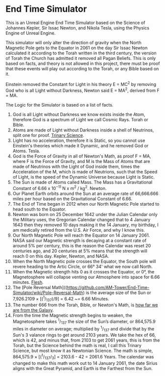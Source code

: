 # End Time Simulator

This is an Unreal Engine End Time Simulator based on the Science of Johannes Kepler, Sir Issac Newton, and Nikola Tesla, using the Physics Engine of Unreal Engine.

This simulator will only alter the direction of gravity when the North Magnetic Pole gets to the Equator in 2061 on the day Sir Issac Newton calculated it according to the Torah written in the third century, the version of Torah the Church has admitted it removed all Pagan Beliefs. This is only based on facts, and theory is not allowed in this project, there must be proof that these events will play out according to the Torah, or any Bible based on it.

Einstein removed the Constant for Light in his theory E = MC<sup>2</sup> by removing God who is all Light without Darkness, Newton said E = MA<sup>2</sup>, derived from F = MA. 

The Logic for the Simulator is based on a list of facts.

1. God is all Light without Darkness we know exists inside the Atom, therefore God is a spectrum of Light we call Cosmic Rays. Torah or Bible.
2. Atoms are made of Light without Darkness inside a shell of Neutrinos, split one for proof. [Trinary Science](https://github.com/Light-Wizzard/The-Principles-Of-The-Trinary-Universe/blob/master/misc/the.principles.of.the.trinary.universe.pdf).
3. Light has no acceleration, therefore it is Static, so you cannot use Einstein's theories which made it Dynamic, and he removed God or Atoms. Tesla.
4. God is the Force of Gravity in all of Newton's Math, as proof F = MA, where F is the Force of Gravity, and M is the Mass of Atoms that are made of Neutrinos with the Light of God inside them, times the Acceleration of the M, which is made of Neutrions, such that the Speed of Light, is the speed of the Dynamic Universe because Light is Static.
5. The Sun is made of Atoms called Mass. The Mass has a Gravitational Constant of 6.66 x 10<sup>−11</sup> N x m<sup>2</sup> / kg<sup>2</sup>. Newton.
6. Our Planet Earth orbits around the Sun at an average rate of 66,666.666 miles per hour based on the Gravitational Constant of 6.66.
7. The End of Time began in 2012 when our North Magnetic Pole started to head south to the Equator.
8. Newton was born on 25 December 1642 under the Julian Calendar only the Military uses, the Gregorian Calendar changed that to 4 January 1643 then they removed 10 days making it the 14 January, my birthday, I am medically retired from the U.S. Air Force, and why I know this.
9. Our North Magnetic Pole will reach the Equator on 14 January 2061. NASA said our Magnetic strength is decaying at a constant rate of around 5% per century, this is the reason the Calendar was reset 20 centuries ago, and 20 centuries at 5% means that the strength will reach 0 on this day. Kepler, Newton, and NASA.
10. When the North Magnetic pole crosses the Equator, the South pole will revere heading to the Artic Circle, or 66° 34' what we now call North.
11. When the Magnetic strength hits 0 as it crosses the Equator, or 0°, the Magnetosphere will collapse venting our Atmosphere into space for 6.66 minutes. [Flesh](https://lightwizzard.com/books/trinary.universe/references.html#reference_jeffrey_scott_flesher).
12. The [Pole Reversal Math]((https://github.com/AM-Tower/End-Time-Simulator/wiki/Pole-Reversal-Math) is the average size of the Sun or 7,926.2109 × [(<sup>1</sup>/<sub>137</sub>)/9] = 6.42 ~= 6.66 Minutes.
13. The number 666 from the Torah, Bible, or Newton's Math, is [how far we are from the Galaxy](https://github.com/Light-Wizzard/Galaxy-Calculator-2).
14. From the time the Magnetic strength begins to weaken, the Magnetosphere takes <sup>1</sup>/<sub>137</sub> the size of the Sun’s diameter, or 864,575.9 miles in diameter on average; multiplied by <sup>1</sup>/<sub>137</sub> and divide that by the Sun's 3 valance rings to get around 2103 years. We take the hex of 66, which is 42, and minus that, from 2103 to get 2061 years, this is from the Torah, but the Science behind the math is real, I call this Trinary Science, but most know it as Newtonian Science. The math is simple, 864,575.9 × [(<sup>1</sup>/<sub>137</sub>/<sub>3</sub>] = 2103.6 - 42  =  2061.6 Years. The calendar was changed to make this math work out to 14 January 2061, the date Sirius aligns with the Great Pyramid, and Earth is the Farthest from the Sun.

